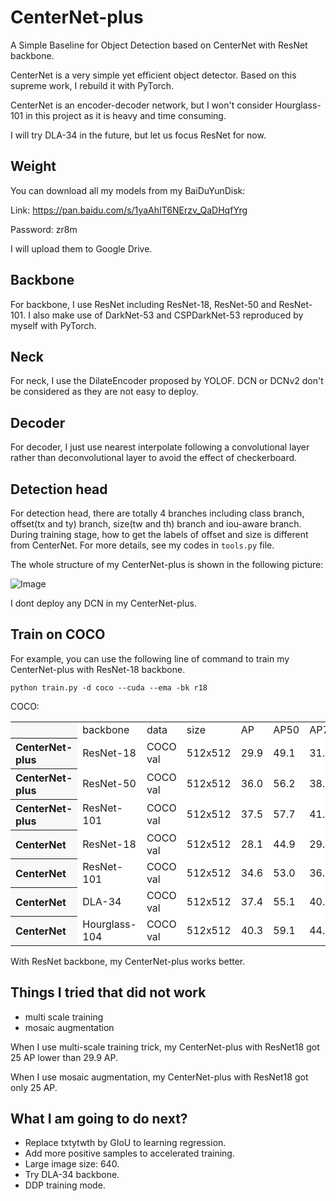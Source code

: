# CenterNet-plus
A Simple Baseline for Object Detection based on CenterNet with ResNet backbone.

CenterNet is a very simple yet efficient object detector. Based on this supreme work,
I rebuild it with PyTorch.

CenterNet is an encoder-decoder network, but I won't consider Hourglass-101 in this
project as it is heavy and time consuming.

I will try DLA-34 in the future, but let us focus ResNet for now.

## Weight
You can download all my models from my BaiDuYunDisk:

Link: https://pan.baidu.com/s/1yaAhIT6NErzv_QaDHqfYrg 

Password: zr8m

I will upload them to Google Drive.

## Backbone
For backbone, I use ResNet including ResNet-18, ResNet-50 and ResNet-101. I also make use of
DarkNet-53 and CSPDarkNet-53 reproduced by myself with PyTorch.

## Neck
For neck, I use the DilateEncoder proposed by YOLOF. DCN or DCNv2 don't be considered as they
are not easy to deploy.

## Decoder
For decoder, I just use nearest interpolate following a convolutional layer rather than deconvolutional
layer to avoid the effect of checkerboard.

## Detection head
For detection head, there are totally 4 branches including class branch, offset(tx and ty) branch, size(tw and th)
branch and iou-aware branch. During training stage, how to get the labels of offset and size is different from
CenterNet. For more details, see my codes in ```tools.py``` file.

The whole structure of my CenterNet-plus is shown in the following picture:

![Image](https://github.com/yjh0410/CenterNet-plus/blob/main/img_files/centernet-plus.jpg)

I dont deploy any DCN in my CenterNet-plus.

## Train on COCO
For example, you can use the following line of command to train my CenterNet-plus with ResNet-18 backbone.

```Shell
python train.py -d coco --cuda --ema -bk r18 
```


COCO:

<table><tbody>
<tr><th align="left" bgcolor=#f8f8f8> </th>     <td bgcolor=white> backbone </td><td bgcolor=white> data </td><td bgcolor=white> size </td><td bgcolor=white> AP </td><td bgcolor=white> AP50 </td><td bgcolor=white> AP75 </td><td bgcolor=white> AP_S </td><td bgcolor=white> AP_M </td><td bgcolor=white> AP_L </td></tr>

<tr><th align="left" bgcolor=#f8f8f8> CenterNet-plus</th><td bgcolor=white> ResNet-18 </td><td bgcolor=white> COCO val </td><td bgcolor=white> 512x512 </td><td bgcolor=white> 29.9 </td><td bgcolor=white> 49.1 </td><td bgcolor=white> 31.8 </td><td bgcolor=white> 14.4 </td><td bgcolor=white> 31.0 </td><td bgcolor=white> 43.1 </td></tr>

<tr><th align="left" bgcolor=#f8f8f8> CenterNet-plus</th><td bgcolor=white> ResNet-50 </td><td bgcolor=white> COCO val </td><td bgcolor=white> 512x512 </td><td bgcolor=white> 36.0 </td><td bgcolor=white> 56.2 </td><td bgcolor=white> 38.9 </td><td bgcolor=white> 18.7 </td><td bgcolor=white> 38.9 </td><td bgcolor=white> 51.1 </td></tr>

<tr><th align="left" bgcolor=#f8f8f8> CenterNet-plus</th><td bgcolor=white> ResNet-101 </td><td bgcolor=white> COCO val </td><td bgcolor=white> 512x512 </td><td bgcolor=white> 37.5 </td><td bgcolor=white> 57.7 </td><td bgcolor=white> 41.0 </td><td bgcolor=white> 19.5 </td><td bgcolor=white> 41.4 </td><td bgcolor=white> 53.0 </td></tr>

<tr><th align="left" bgcolor=#f8f8f8> CenterNet</th><td bgcolor=white> ResNet-18 </td><td bgcolor=white> COCO val </td><td bgcolor=white> 512x512 </td><td bgcolor=white> 28.1 </td><td bgcolor=white> 44.9 </td><td bgcolor=white> 29.6 </td><td bgcolor=white> - </td><td bgcolor=white> - </td><td bgcolor=white> - </td></tr>

<tr><th align="left" bgcolor=#f8f8f8> CenterNet</th><td bgcolor=white> ResNet-101 </td><td bgcolor=white> COCO val </td><td bgcolor=white> 512x512 </td><td bgcolor=white> 34.6 </td><td bgcolor=white> 53.0 </td><td bgcolor=white> 36.9 </td><td bgcolor=white> - </td><td bgcolor=white> - </td><td bgcolor=white> - </td></tr>

<tr><th align="left" bgcolor=#f8f8f8> CenterNet</th><td bgcolor=white> DLA-34 </td><td bgcolor=white> COCO val </td><td bgcolor=white> 512x512 </td><td bgcolor=white> 37.4 </td><td bgcolor=white> 55.1 </td><td bgcolor=white> 40.8 </td><td bgcolor=white> - </td><td bgcolor=white> - </td><td bgcolor=white> - </td></tr>

<tr><th align="left" bgcolor=#f8f8f8> CenterNet</th><td bgcolor=white> Hourglass-104 </td><td bgcolor=white> COCO val </td><td bgcolor=white> 512x512 </td><td bgcolor=white> 40.3 </td><td bgcolor=white> 59.1 </td><td bgcolor=white> 44.0 </td><td bgcolor=white> - </td><td bgcolor=white> - </td><td bgcolor=white> - </td></tr>

</table></tbody>

With ResNet backbone, my CenterNet-plus works better.

## Things I tried that did not work
- multi scale training
- mosaic augmentation

When I use multi-scale training trick, my CenterNet-plus with ResNet18 got 25 AP lower than 29.9 AP.

When I use mosaic augmentation, my CenterNet-plus with ResNet18 got only 25 AP.

## What I am going to do next?
- Replace txtytwth by GIoU to learning regression.
- Add more positive samples to accelerated training.
- Large image size: 640.
- Try DLA-34 backbone.
- DDP training mode.
